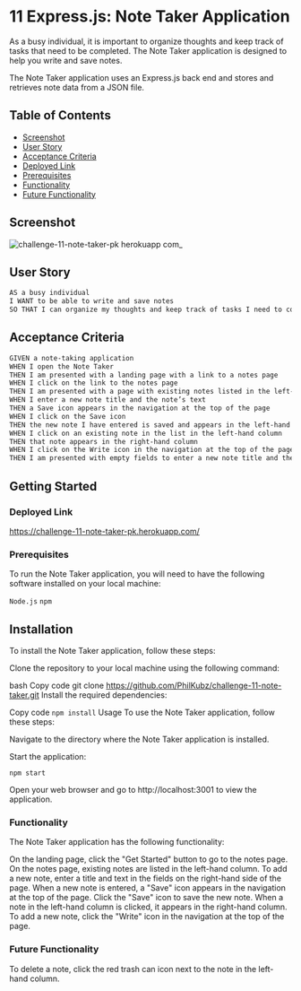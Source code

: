 # 11 Express.js: Note Taker Application

As a busy individual, it is important to organize thoughts and keep track of tasks that need to be completed. The Note Taker application is designed to help you write and save notes.

The Note Taker application uses an Express.js back end and stores and retrieves note data from a JSON file.

## Table of Contents
- [Screenshot](#screenshot)
- [User Story](#user-story)
- [Acceptance Criteria](#acceptance-criteria)
- [Deployed Link](#deployed-link)
- [Prerequisites](#prerequisites)
- [Functionality](#functionality)
- [Future Functionality](#future-functionality)

## Screenshot
![challenge-11-note-taker-pk herokuapp com_](https://github.com/PhilKubz/challenge-11-note-taker/assets/122698773/6eb64355-564a-448a-85b7-848f1bfbf8d4)


## User Story

```md
AS a busy individual
I WANT to be able to write and save notes
SO THAT I can organize my thoughts and keep track of tasks I need to complete
```

## Acceptance Criteria

```md
GIVEN a note-taking application
WHEN I open the Note Taker
THEN I am presented with a landing page with a link to a notes page
WHEN I click on the link to the notes page
THEN I am presented with a page with existing notes listed in the left-hand column, plus empty fields to enter a new note title and the note’s text in the right-hand column
WHEN I enter a new note title and the note’s text
THEN a Save icon appears in the navigation at the top of the page
WHEN I click on the Save icon
THEN the new note I have entered is saved and appears in the left-hand column with the other existing notes
WHEN I click on an existing note in the list in the left-hand column
THEN that note appears in the right-hand column
WHEN I click on the Write icon in the navigation at the top of the page
THEN I am presented with empty fields to enter a new note title and the note’s text in the right-hand column
```



## Getting Started

### Deployed Link
https://challenge-11-note-taker-pk.herokuapp.com/


### Prerequisites
To run the Note Taker application, you will need to have the following software installed on your local machine:

`Node.js`
`npm`


## Installation
To install the Note Taker application, follow these steps:

Clone the repository to your local machine using the following command:

bash
Copy code
git clone https://github.com/PhilKubz/challenge-11-note-taker.git
Install the required dependencies:

Copy code
`npm install`
Usage
To use the Note Taker application, follow these steps:

Navigate to the directory where the Note Taker application is installed.

Start the application:

`npm start`

Open your web browser and go to http://localhost:3001 to view the application.

### Functionality
The Note Taker application has the following functionality:

On the landing page, click the "Get Started" button to go to the notes page.
On the notes page, existing notes are listed in the left-hand column.
To add a new note, enter a title and text in the fields on the right-hand side of the page.
When a new note is entered, a "Save" icon appears in the navigation at the top of the page.
Click the "Save" icon to save the new note.
When a note in the left-hand column is clicked, it appears in the right-hand column.
To add a new note, click the "Write" icon in the navigation at the top of the page.

### Future Functionality
To delete a note, click the red trash can icon next to the note in the left-hand column.
